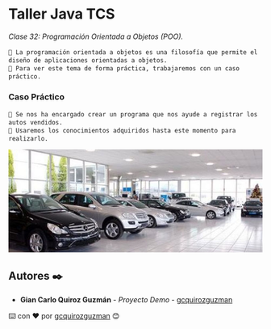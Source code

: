 # Taller Java TCS

_Clase 32: Programación Orientada a Objetos (POO)._

```
📢 La programación orientada a objetos es una filosofía que permite el diseño de aplicaciones orientadas a objetos.
📢 Para ver este tema de forma práctica, trabajaremos con un caso práctico.
```

### Caso Práctico

```
📢 Se nos ha encargado crear un programa que nos ayude a registrar los autos vendidos.
📢 Usaremos los conocimientos adquiridos hasta este momento para realizarlo.
```

![Error: imagen no ha sido cargada](https://github.com/gcquirozguzman/java-tcs-202001/blob/Clase-32/imagenes/pagina_32_1.png)

## Autores ✒️

* **Gian Carlo Quiroz Guzmán** - *Proyecto Demo* - [gcquirozguzman](https://github.com/gcquirozguzman)



⌨️ con ❤️ por [gcquirozguzman](https://github.com/gcquirozguzman) 😊
